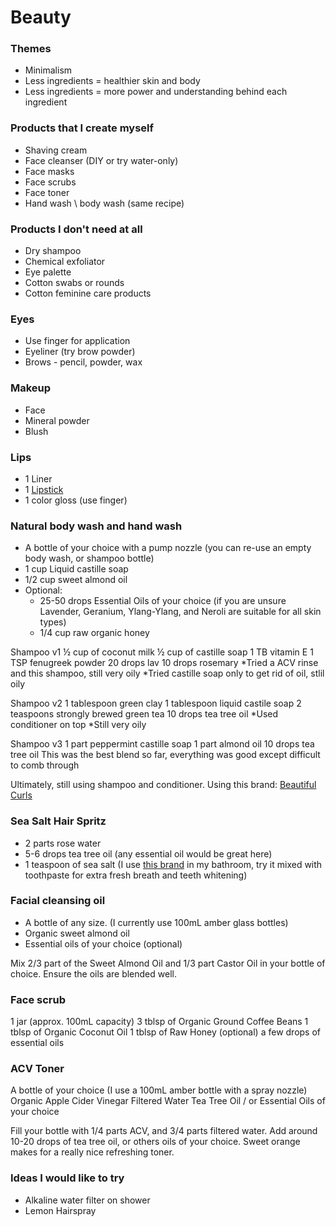 # Beauty


### Themes
* Minimalism
* Less ingredients = healthier skin and body 
* Less ingredients = more power and understanding behind each ingredient

### Products that I create myself
* Shaving cream
* Face cleanser (DIY or try water-only)
* Face masks
* Face scrubs
* Face toner
* Hand wash \ body wash (same recipe)

### Products I don't need at all
* Dry shampoo
* Chemical exfoliator
* Eye palette
* Cotton swabs or rounds
* Cotton feminine care products

### Eyes
* Use finger for application  
* Eyeliner (try brow powder)
* Brows - pencil, powder, wax

### Makeup
* Face
* Mineral powder
* Blush

### Lips
* 1 Liner 
* 1 [Lipstick](https://iliabeauty.com/products/neon-angel)
* 1 color gloss (use finger)

### Natural body wash and hand wash
* A bottle of your choice with a pump nozzle (you can re-use an empty body wash, or shampoo bottle)
* 1 cup Liquid castille soap
* 1/2 cup sweet almond oil
* Optional: 
  * 25-50 drops Essential Oils of your choice (if you are unsure Lavender, Geranium, Ylang-Ylang, and Neroli are suitable for all skin types)
  * 1/4 cup raw organic honey

Shampoo v1
½ cup of coconut milk
½ cup of castille soap
1 TB vitamin E
1 TSP fenugreek powder
20 drops lav 10 drops rosemary
*Tried a ACV rinse and this shampoo, still very oily
*Tried castille soap only to get rid of oil, stlil oily 

Shampoo v2
1 tablespoon green clay
1 tablespoon liquid castile soap
2 teaspoons strongly brewed green tea
10 drops tea tree oil
*Used conditioner on top
*Still very oily

Shampoo v3
1 part peppermint castille soap
1 part almond oil
10 drops tea tree oil
This was the best blend so far, everything was good except difficult to comb through 

Ultimately, still using shampoo and conditioner. Using this brand: [Beautiful Curls](http://beautifulcurls.com/)

### Sea Salt Hair Spritz
* 2 parts rose water
* 5-6 drops tea tree oil (any essential oil would be great here)
* 1 teaspoon of sea salt (I use [this brand](http://www.amazon.com/Neti-Pot-Infused-French-Atlantic/dp/B00599XUN6) in my bathroom, try it mixed with toothpaste for extra fresh breath and teeth whitening)

### Facial cleansing oil
* A bottle of any size. (I currently use 100mL amber glass bottles)
* Organic sweet almond oil
* Essential oils of your choice (optional)

Mix 2/3 part of the Sweet Almond Oil and 1/3 part Castor Oil in your bottle of choice.
Ensure the oils are blended well.

### Face scrub
1 jar (approx. 100mL capacity)
3 tblsp of Organic Ground Coffee Beans
1 tblsp of Organic Coconut Oil
1 tblsp of Raw Honey
(optional) a few drops of essential oils

### ACV Toner
A bottle of your choice
(I use a 100mL amber bottle with a spray nozzle)
Organic Apple Cider Vinegar
Filtered Water
Tea Tree Oil / or Essential Oils of your choice

Fill your bottle with 1/4 parts ACV, and 3/4 parts filtered water.
Add around 10-20 drops of tea tree oil, or others oils of your choice. Sweet orange makes for a really nice refreshing toner. 


### Ideas I would like to try
* Alkaline water filter on shower
* Lemon Hairspray







